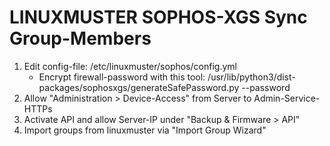 # LINUXMUSTER SOPHOS-XGS Sync Group-Members

1. Edit config-file: /etc/linuxmuster/sophos/config.yml
    - Encrypt firewall-password with this tool: /usr/lib/python3/dist-packages/sophosxgs/generateSafePassword.py --password <PASSWORD>
2. Allow "Administration > Device-Access" from Server to Admin-Service-HTTPs
3. Activate API and allow Server-IP under "Backup & Firmware > API"
4. Import groups from linuxmuster via "Import Group Wizard"